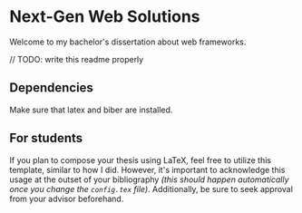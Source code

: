 # Next-Gen Web Solutions

Welcome to my bachelor's dissertation about web frameworks. 

// TODO: write this readme properly

## Dependencies

Make sure that latex and biber are installed.

## For students

If you plan to compose your thesis using LaTeX, feel free to utilize this template, similar to how I did. However, it's important to acknowledge this usage at the outset of your bibliography *(this should happen automatically once you change the `config.tex` file)*. Additionally, be sure to seek approval from your advisor beforehand.

